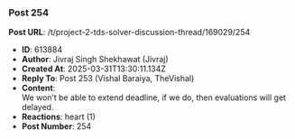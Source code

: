 ### Post 254
**Post URL**: /t/project-2-tds-solver-discussion-thread/169029/254
- **ID**: 613884
- **Author**: Jivraj Singh Shekhawat (Jivraj)
- **Created At**: 2025-03-31T13:30:11.134Z
- **Reply To**: Post 253 (Vishal Baraiya, TheVishal)
- **Content**:  
  We won’t be able to extend deadline, if we do, then evaluations will get delayed.
- **Reactions**: heart (1)
- **Post Number**: 254

